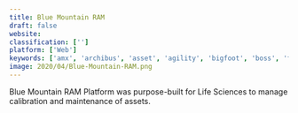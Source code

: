 ```yaml
---
title: Blue Mountain RAM
draft: false 
website: 
classification: ['']
platform: ['Web']
keywords: ['amx', 'archibus', 'asset', 'agility', 'bigfoot', 'boss', 'fixd', 'record360']
image: 2020/04/Blue-Mountain-RAM.png
---
```

Blue Mountain RAM Platform was purpose-built for Life Sciences to manage calibration and maintenance of assets.